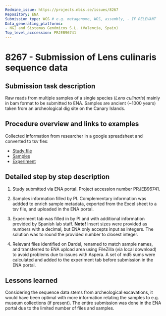 ```yaml
---
Redmine_issue: https://projects.nbis.se/issues/8267
Repository: ENA
Submission_type: WGS # e.g. metagenome, WGS, assembly, - IF RELEVANT
Data_generating_platforms:
- NGI and Sistemas Genómicos S.L. (Valencia, Spain)
Top_level_acccession: PRJEB96741 
---
```


# 8267 - Submission of Lens culinaris sequence data 

## Submission task description
Raw reads from multiple samples of a single species (*Lens culinaris*) mainly in bam format to be submitted to ENA. Samples are ancient (~1000 years) taken from an archeological dig site on the Canary Islands.

## Procedure overview and links to examples

Collected information from researcher in a google spreadsheet and converted to tsv fles:

- [Study file](./data/lens_study.tsv)
- [Samples](./data/lens_samples.tsv)
- [Experiment](./data/lens_exp.tsv)

## Detailed step by step description

1. Study submitted via ENA portal. Project accession number PRJEB96741.

2. Samples information filled by PI. Complementary information was addded to enrich sample metadata, exported from the Excel sheet to a tsv file, and uploaded in the ENA portal.

3. Experiment tab was filled in by PI and with additional information provided by Spanish lab staff. **Note!** Insert sizes were provided as numbers with a decimal, but ENA only accepts input as integers. The solution was to round the provided number to closest integer.

4. Relevant files identified on Dardel, renamed to match sample names, and transferred to ENA upload area using FileZilla (via local download) to avoid problems due to issues with Aspera. A set of md5 sums were calculated and added to the experiment tab before submission in the ENA portal. 

## Lessons learned
Considering the sequence data stems from archeological excavations, it would have been optimal with more information relating the samples to e.g. museum collections (if present). The entire submission was done in the ENA portal due to the limited number of files and samples. 